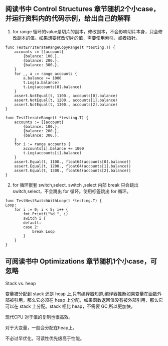 ## 阅读书中 Control Structures 章节随机2个小case，并运行资料内的代码示例，给出自己的解释

1. for range 循环的value是切片的副本，修改副本，不会影响切片本身，只会修改副本的值。如果想要修改切片的值，需要使用索引，或者指针。

```
func TestErrIterateRangeCopyRange(t *testing.T) {
	accounts := []account{
		{balance: 100.},
		{balance: 200.},
		{balance: 300.},
	}
	for _, a := range accounts {
		a.balance += 1000
		t.Log(a.balance)
		t.Log(accounts[0].balance)
	}
	assert.NotEqual(t, 1100., accounts[0].balance)
	assert.NotEqual(t, 1200., accounts[1].balance)
	assert.NotEqual(t, 1300., accounts[2].balance)
}
```

```
func TestIterateRange(t *testing.T) {
	accounts := []account{
		{balance: 100.},
		{balance: 200.},
		{balance: 300.},
	}
	for i := range accounts {
		accounts[i].balance += 1000
		t.Log(accounts[i].balance)
	}
	assert.Equal(t, 1100., float64(accounts[0].balance))
	assert.Equal(t, 1200., float64(accounts[1].balance))
	assert.Equal(t, 1300., float64(accounts[2].balance))
}
```

2. for 循环嵌套 switch,select. switch ,select 内部 break 只会跳出 switch,select，不会跳出 for 循环。使用标签跳出 for 循环。

```
func TestNestSwitchWithLoop(t *testing.T) {
Loop:
	for i := 0; i < 5; i++ {
		fmt.Printf("%d ", i)
		switch i {
		default:
		case 2:
			break Loop
		}
	}
}
```

## 可阅读书中 Optimizations 章节随机1个小case，可忽略

Stack vs. heap

变量被分配到 stack 还是 heap 上,只有编译器知道,编译器推断如果变量在函数外部被引用，那么它必须在 heap
上分配，如果函数返回值没有被外部引用，那么它可以在 stack 上分配。stack 相比 heap，不需要 GC,所以更加快。

现代CPU 对于值的复制也很高效。

对于大变量，一般会分配在heap上。

不必过早优化，可读性优先级高于性能。
